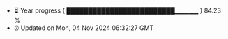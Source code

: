 - ⏳ Year progress { █████████████████████████▁▁▁▁▁ } 84.23 %
- ⏰ Updated on Mon, 04 Nov 2024 06:32:27 GMT

